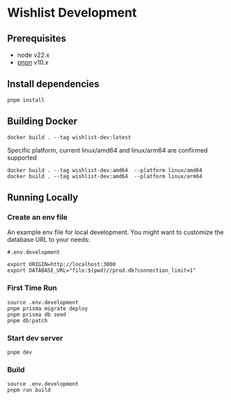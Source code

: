 # Wishlist Development

## Prerequisites

- node v22.x
- [pnpn](https://pnpm.io/installation) v10.x

## Install dependencies

```Shell
pnpm install
```

## Building Docker

```Shell
docker build . --tag wishlist-dev:latest
```

Specific platform, current linux/amd64 and linux/arm64 are confirmed supported

```Shell
docker build . --tag wishlist-dev:amd64  --platform linux/amd64
docker build . --tag wishlist-dev:amd64  --platform linux/arm64
```

## Running Locally

### Create an env file

An example env file for local development. You might want to customize the database URL to your needs:

```Shell
#.env.development

export ORIGIN=http://localhost:3000
export DATABASE_URL="file:$(pwd)//prod.db?connection_limit=1"
```

### First Time Run

```Shell
source .env.development
pnpm prisma migrate deploy
pnpm prisma db seed
pnpm db:patch
```

### Start dev server

```Shell
pnpm dev
```

### Build

```Shell
source .env.development
pnpm run build
```
